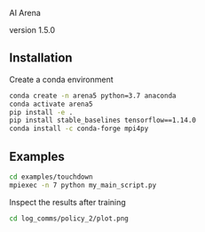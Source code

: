 AI Arena

version 1.5.0

## Installation

Create a conda environment

```` sh
conda create -n arena5 python=3.7 anaconda
conda activate arena5
pip install -e .
pip install stable_baselines tensorflow==1.14.0
conda install -c conda-forge mpi4py

````

## Examples

```` sh
cd examples/touchdown
mpiexec -n 7 python my_main_script.py
````

Inspect the results after training

```` sh
cd log_comms/policy_2/plot.png
````
